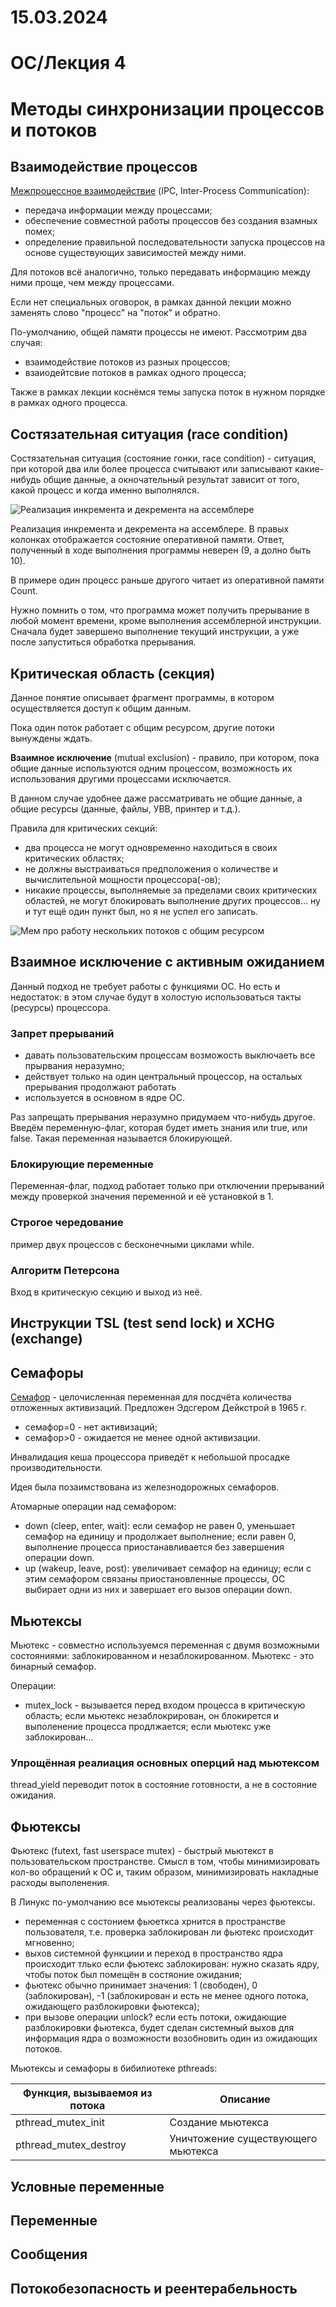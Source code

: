 # 15.03.2024

# ОС/Лекция 4

# Методы синхронизации процессов и потоков

## Взаимодействие процессов

<u>Межпроцессное взаимодействие</u> (IPC, Inter-Process Communication):
- передача информации между процессами;
- обеспечение совместной работы процессов без создания взамных помех;
- определение правильной последовательности запуска процессов на основе существующих зависимостей между ними.

Для потоков всё аналогично, только передавать информацию между ними проще, чем между процессами.

Если нет специальных оговорок, в рамках данной лекции можно заменять слово "процесс" на "поток" и обратно.

По-умолчанию, общей памяти процессы не имеют. Рассмотрим два случая:
- взаимодействие потоков из разных процессов;
- взаиодейтсвие потоков в рамках одного процесса;

Также в рамках лекции коснёмся темы запуска поток в нужном порядке в рамках одного процесса.

## Состязательная ситуация (race condition)

Состязательная ситуация (состояние гонки, race condition) - ситуация, при которой два или более процесса считывают или записывают какие-нибудь общие данные, а окночательный результат зависит от того, какой процесс и когда именно выполнялся.

![Реализация инкремента и декремента на ассемблере](../assets/suai_os_asm_enc_dec.jpg)

Реализация инкремента и декремента на ассемблере. В правых колонках отображается состояние оперативной памяти. Ответ, полученный в ходе выполнения программы неверен (9, а долно быть 10). 

В примере один процесс раньше другого читает из оперативной памяти Count.

Нужно помнить о том, что программа может получить прерывание в любой момент времени, кроме выполнения ассемблерной инструкции. Сначала будет завершено выполнение текущий инструкции, а уже после запуститься обработка прерывания.

## Критическая область (секция)

Данное понятие описывает фрагмент программы, в котором осуществляется доступ к общим данным.

Пока один поток работает с общим ресурсом, другие потоки вынуждены ждать.

**Взаимное исключение** (mutual exclusion) - правило, при котором, пока общие данные используются одним процессом, возможность их использования другими процессами исключается.

В данном случае удобнее даже рассматривать не общие данные, а общие ресурсы (данные, файлы, УВВ, принтер и т.д.).

Правила для критических секций:
- два процесса не могут одновременно находиться в своих критических областях;
- не должны выстраиваться предположения о количестве и вычислительной мощности процессора(-ов);
- никакие процессы, выполняемые за пределами своих критических областей, не могут блокировать выполнение других процессов...
ну и тут ещё один пункт был, но я не успел его записать.

![Мем про работу нескольких потоков с общим ресурсом](../assets/suai_os_threads_meme.jpg)

## Взаимное исключение с активным ожиданием

Данный подход не требует работы с функциями ОС. Но есть и недостаток: в этом случае будут в холостую использоваться такты (ресурсы) процессора.

### Запрет прерываний

- давать пользовательским процессам возможость выключаеть все прырвания неразумно;
- действует только на один центральный процессор, на остальых прерывания продолжают работать
- используется в основном в ядре ОС.

Раз запрещать прерывания неразумно придумаем что-нибудь другое. Введём переменную-флаг, которая будет иметь знания или true, или false. Такая переменная называется блокирующей.

### Блокирующие переменные

Переменная-флаг, подход работает только при отключении прерываний между проверкой значения переменной и её установкой в 1.

### Строгое чередование

пример двух процессов с бесконечными циклами while.

### Алгоритм Петерсона

Вход в критическую секцию и выход из неё.

## Инструкции TSL (test send lock) и XCHG (exchange)

## Семафоры

<u>Семафор</u> - целочисленная переменная для посдчёта количества отложенных активизаций. Предложен Эдсгером Дейкстрой в 1965 г.
- семафор=0 - нет активизаций;
- семафор>0 - ожидается не менее одной активизации.

Инвалидация кеша процессора приведёт к небольшой просадке производительности.

Идея была позаимствована из железнодорожных семафоров.

Атомарные операции над семафором:
- down (cleep, enter, wait): если семафор не равен 0, уменьшает семафор на единицу и продолжает выполнение; если равен 0, выполнение процесса приостанавливается без завершения операции down.
- up (wakeup, leave, post): увеличивает семафор на единицу; если с этим семафором связаны приостановленные процессы, ОС выбирает одни из них и завершает его вызов операции down.

## Мьютексы

Мьютекс - совместно используемся переменная с двумя возможными состояниями: заблокированном и незаблокированном. Мьютекс - это бинарный семафор.

Операции:
- mutex_lock - вызывается перед входом процесса в критическую область; если мьютекс незаблокрирован, он блокирется и выполенение процесса продлжается; если мьютекс уже заблокирован...

### Упрощённая реалиация основных оперций над мьютексом

thread_yield переводит поток в состояние готовности, а не в состояние ожидания.

## Фьютексы

Фьютекс (futext, fast userspace mutex) - быстрый мьютекст в пользовательском пространстве. Смысл в том, чтобы минимизировать кол-во обращений к ОС и, таким образом, минимизировать накладные расходы выполенения.

В Линукс по-умолчанию все мьютексы реализованы через фьютексы.

- переменная с состонием фьюеткса хрнится в пространстве пользователя, т.е. проверка заблокирован ли фьютекс происходит мгновенно;
- выхов системной функциии и переход в пространство ядра происходит тлько если фьютекс заблокирован: нужно сказать ядру, чтобы поток был помещён в состяоние ожидания;
- фьютекс обычно принимает значения: 1 (свободен), 0 (заблокирован), -1 (заблокирован и есть не менее одного потока, ожидающего разблокировки фьютекса);
- при вызове операции unlock? если есть потоки, ожидающие разблокировки фьютекса, будет сделан системный выхов для информация ядра о возможности возобновить один из ожидающих потоков.

Мьютексы и семафоры в бибилиотеке pthreads:

| Функция, вызываемоя из потока | Описание |
| -- | -- |
| pthread_mutex_init | Создание мьютекса |
| pthread_mutex_destroy | Уничтожение существующего мьютекса |


## Условные переменные

## Переменные

## Сообщения

## Потокобезопасность и реентерабельность
